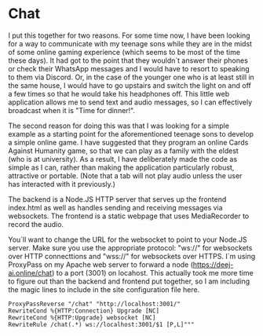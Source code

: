 # Chat

I put this together for two reasons. For some time now, I have been looking for a way to communicate with my teenage sons while they are in the midst of some online gaming experience (which seems to be most of the time these days). It had got to the point that they wouldn´t answer their phones or check their WhatsApp messages and I would have to resort to speaking to them via Discord. Or, in the case of the younger one who is at least still in the same house, I would have to go upstairs and switch the light on and off a few times so that he would take his headphones off. This little web application allows me to send text and audio messages, so I can effectively broadcast when it is "Time for dinner!".

The second reason for doing this was that I was looking for a simple example as a starting point for the aforementioned teenage sons to develop a simple online game. I have suggested that they program an online Cards Against Humanity game, so that we can play as a family with the eldest (who is at university). As a result, I have deliberately made the code as simple as I can, rather than making the application particularly robust, attractive or portable. (Note that a tab will not play audio unless the user has interacted with it previously.)

The backend is a Node.JS HTTP server that serves up the frontend index.html as well as handles sending and receiving messages via websockets. The frontend is a static webpage that uses MediaRecorder to record the audio.

You´ll want to change the URL for the websocket to point to your Node.JS server. Make sure you use the appropriate protocol: "ws://" for websockets over HTTP connecttions and "wss://" for websockets over HTTPS. I´m using ProxyPass on my Apache web server to forward a node (https://deej-ai.online/chat) to a port (3001) on locahost. This actually took me more time to figure out than the backend and frontend put together, so I am including the magic lines to include in the site configuration file here.

```ProxyPass "/chat" "http://localhost:3001/"
ProxyPassReverse "/chat" "http://localhost:3001/"
RewriteCond %{HTTP:Connection} Upgrade [NC]
RewriteCond %{HTTP:Upgrade} websocket [NC]
RewriteRule /chat(.*) ws://localhost:3001/$1 [P,L]"""
```
